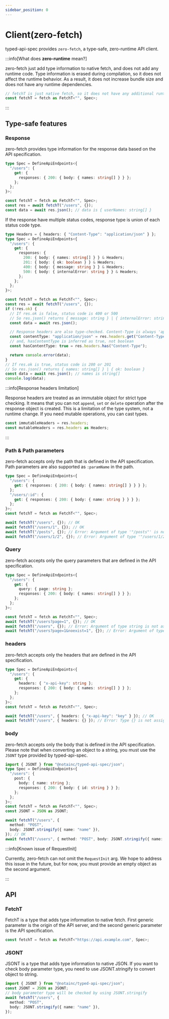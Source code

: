 ```yaml
---
sidebar_position: 0
---
```


# Client(zero-fetch)

typed-api-spec provides `zero-fetch`, a type-safe, zero-runtime API client.

:::info[What does **zero-runtime** mean?]

zero-fetch just add type information to native fetch, and does not add any runtime code.
Type information is erased during compilation, so it does not affect the runtime behavior.
As a result, it does not increase bundle size and does not have any runtime dependencies.

```typescript
// fetchT is just native fetch, so it does not have any additional runtime dependencies
const fetchT = fetch as FetchT<"", Spec>;
```

:::

## Type-safe features

### Response

zero-fetch provides type information for the response data based on the API specification.

```typescript
type Spec = DefineApiEndpoints<{
  "/users": {
    get: {
      responses: { 200: { body: { names: string[] } } };
    };
  };
}>;

const fetchT = fetch as FetchT<"", Spec>;
const res = await fetchT("/users", {});
const data = await res.json(); // data is { userNames: string[] }
```

If the response have multiple status codes, response type is union of each status code type.

```typescript
type Headers = { headers: { "Content-Type": "application/json" } };
type Spec = DefineApiEndpoints<{
  "/users": {
    get: {
      responses: {
        200: { body: { names: string[] } } & Headers;
        201: { body: { ok: boolean } } & Headers;
        400: { body: { message: string } } & Headers;
        500: { body: { internalError: string } } & Headers;
      };
    };
  };
}>;

const fetchT = fetch as FetchT<"", Spec>;
const res = await fetchT("/users", {});
if (!res.ok) {
  // If res.ok is false, status code is 400 or 500
  // So res.json() returns { message: string } | { internalError: string }
  const data = await res.json();

  // Response headers are also type-checked. Content-Type is always 'application/json'
  const contentType: "application/json" = res.headers.get("Content-Type");
  // and, hasContentType is inferred as true, not boolean
  const hasContentType: true = res.headers.has("Content-Type");

  return console.error(data);
}
// If res.ok is true, status code is 200 or 201
// So res.json() returns { names: string[] } | { ok: boolean }
const data = await res.json(); // names is string[]
console.log(data);
```

:::info[Response headers limitation]

Response headers are treated as an immutable object for strict type checking.
It means that you can not `append`, `set` or `delete` operation after the response object is created.
This is a limitation of the type system, not a runtime change. If you need mutable operations, you can cast types.

```typescript
const immutableHeaders = res.headers;
const mutableHeaders = res.headers as Headers;
```

:::

### Path & Path parameters

zero-fetch accepts only the path that is defined in the API specification.
Path parameters are also supported as `:paramName` in the path.

```typescript
type Spec = DefineApiEndpoints<{
  "/users": {
    get: { responses: { 200: { body: { names: string[] } } } };
  };
  "/users/:id": {
    get: { responses: { 200: { body: { name: string } } } };
  };
}>;
const fetchT = fetch as FetchT<"", Spec>;

await fetchT("/users", {}); // OK
await fetchT("/users/1", {}); // OK
await fetchT("/posts", {}); // Error: Argument of type '"/posts"' is not assignable to parameter of type '"/users" | "/users/:id"'.
await fetchT("/users/1/2", {}); // Error: Argument of type '"/users/1/2"' is not assignable to parameter of type '"/users" | "/users/:id"'.
```

### Query

zero-fetch accepts only the query parameters that are defined in the API specification.

```typescript
type Spec = DefineApiEndpoints<{
  "/users": {
    get: {
      query: { page: string };
      responses: { 200: { body: { names: string[] } } };
    };
  };
}>;

const fetchT = fetch as FetchT<"", Spec>;
await fetchT("/users?page=1", {}); // OK
await fetchT("/users", {}); // Error: Argument of type string is not assignable to parameter of type MissingQueryError<"page">
await fetchT("/users?page=1&noexist=1", {}); // Error: Argument of type string is not assignable to parameter of type ExcessiveQueryError<"noexist">
```

### headers

zero-fetch accepts only the headers that are defined in the API specification.

```typescript
type Spec = DefineApiEndpoints<{
  "/users": {
    get: {
      headers: { "x-api-key": string };
      responses: { 200: { body: { names: string[] } } };
    };
  };
}>;
const fetchT = fetch as FetchT<"", Spec>;

await fetchT("/users", { headers: { "x-api-key": "key" } }); // OK
await fetchT("/users", { headers: {} }); // Error: Type {} is not assignable to type '{ "x-api-key": string; }'.
```

### body

zero-fetch accepts only the body that is defined in the API specification.  
Please note that when converting an object to a string, you must use the `JSONT` type provided by typed-api-spec.

```typescript
import { JSONT } from "@notainc/typed-api-spec/json";
type Spec = DefineApiEndpoints<{
  "/users": {
    post: {
      body: { name: string };
      responses: { 200: { body: { id: string } } };
    };
  };
}>;
const fetchT = fetch as FetchT<"", Spec>;
const JSONT = JSON as JSONT;

await fetchT("/users", {
  method: "POST",
  body: JSONT.stringify({ name: "name" }),
}); // OK
await fetchT("/users", { method: "POST", body: JSONT.stringify({ name: 1 }) }); // Error: Type TypedString<{ userName: number; }> is not assignable to type TypedString<{ userName: string; }>
```

:::info[Known issue of RequestInit]

Currently, zero-fetch can not omit the `RequestInit` arg.
We hope to address this issue in the future, but for now, you must provide an empty object as the second argument.

:::

## API

### FetchT

FetchT is a type that adds type information to native fetch.
First generic parameter is the origin of the API server, and the second generic parameter is the API specification.

```typescript
const fetchT = fetch as FetchT<"https://api.example.com", Spec>;
```

### JSONT

JSONT is a type that adds type information to native JSON.
If you want to check body parameter type, you need to use JSONT.stringify to convert object to string.

```typescript
import { JSONT } from "@notainc/typed-api-spec/json";
const JSONT = JSON as JSONT;
// body parameter type will be checked by using JSONT.stringify
await fetchT("/users", {
  method: "POST",
  body: JSONT.stringify({ name: "name" }),
});
```
